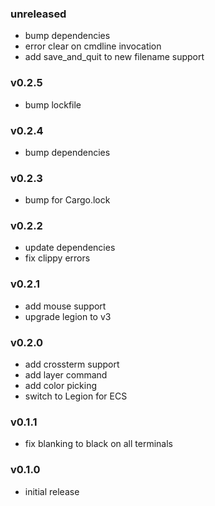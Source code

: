 ### unreleased
* bump dependencies
* error clear on cmdline invocation
* add save_and_quit to new filename support

### v0.2.5
* bump lockfile

### v0.2.4
* bump dependencies

### v0.2.3
* bump for Cargo.lock

### v0.2.2
* update dependencies
* fix clippy errors

### v0.2.1
* add mouse support
* upgrade legion to v3

### v0.2.0
* add crossterm support
* add layer command
* add color picking
* switch to Legion for ECS

### v0.1.1
* fix blanking to black on all terminals

### v0.1.0
* initial release
